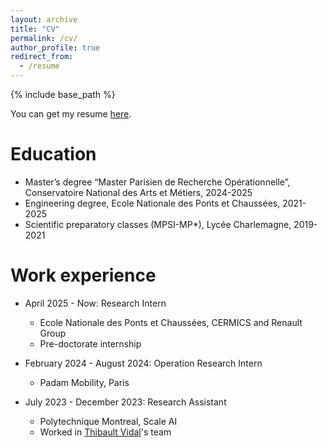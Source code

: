 ```yaml
---
layout: archive
title: "CV"
permalink: /cv/
author_profile: true
redirect_from:
  - /resume
---
```


{% include base_path %}

<i class="fas fa-file-pdf" aria-hidden="true"></i> You can get my resume [here](../files/Nicolas_Resume.pdf).


Education
======
* Master’s degree “Master Parisien de Recherche Opérationnelle”, Conservatoire National des Arts et Métiers, 2024-2025
* Engineering degree, Ecole Nationale des Ponts et Chaussées, 2021-2025
* Scientific preparatory classes (MPSI-MP*), Lycée Charlemagne, 2019-2021

Work experience
======
* April 2025 - Now: Research Intern
  * Ecole Nationale des Ponts et Chaussées, CERMICS and Renault Group
  * Pre-doctorate internship

* February 2024 - August 2024: Operation Research Intern
  * Padam Mobility, Paris

* July 2023 - December 2023: Research Assistant
  * Polytechnique Montreal, Scale AI
  * Worked in  [Thibault Vidal](https://www.polymtl.ca/expertises/vidal-thibaut)'s team

